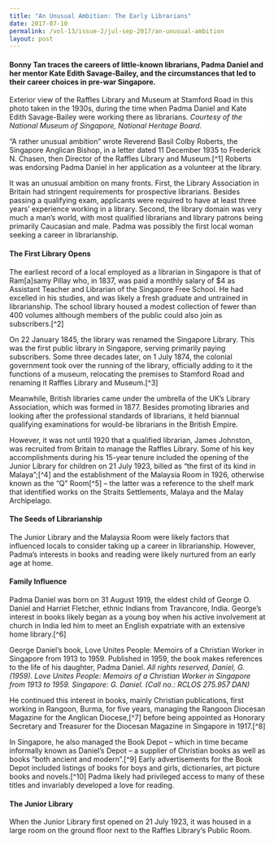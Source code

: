 ```yaml
---
title: "An Unusual Ambition: The Early Librarians"
date: 2017-07-10
permalink: /vol-13/issue-2/jul-sep-2017/an-unusual-ambition
layout: post
---
```

#### **Bonny Tan** traces the careers of little-known librarians, Padma Daniel and her mentor Kate Edith Savage-Bailey, and the circumstances that led to their career choices in pre-war Singapore.

<div style="background-color: white;"><img src="">Exterior view of the Raffles Library and Museum at Stamford Road in this photo taken in the 1930s, during the time when Padma Daniel and Kate Edith Savage-Bailey were working there as librarians. <i>Courtesy of the National Museum of Singapore, National Heritage Board.</i></div>

“A rather unusual ambition” wrote Reverend Basil Colby Roberts, the Singapore Anglican Bishop, in a letter dated 11 December 1935 to Frederick N. Chasen, then Director of the Raffles Library and Museum.[^1] Roberts was endorsing Padma Daniel in her application as a volunteer at the library.

It was an unusual ambition on many fronts. First, the Library Association in Britain had stringent requirements for prospective librarians. Besides passing a qualifying exam, applicants were required to have at least three years’ experience working in a library. Second, the library domain was very much a man’s world, with most qualified librarians and library patrons being primarily Caucasian and male. Padma was possibly the first local woman seeking a career in librarianship.

#### **The First Library Opens**

The earliest record of a local employed as a librarian in Singapore is that of Ram[a]samy Pillay who, in 1837, was paid a monthly salary of $4 as Assistant Teacher and Librarian of the Singapore Free School. He had excelled in his studies, and was likely a fresh graduate and untrained in librarianship. The school library housed a modest collection of fewer than 400 volumes although members of the public could also join as subscribers.[^2]

On 22 January 1845, the library was renamed the Singapore Library. This was the first public library in Singapore, serving primarily paying subscribers. Some three decades later, on 1 July 1874, the colonial government took over the running of the library, officially adding to it the functions of a museum, relocating the premises to Stamford Road and renaming it Raffles Library and Museum.[^3]

Meanwhile, British libraries came under the umbrella of the UK’s Library Association, which was formed in 1877. Besides promoting libraries and looking after the professional standards of librarians, it held biannual qualifying examinations for would-be librarians in the British Empire.

However, it was not until 1920 that a qualified librarian, James Johnston, was recruited from Britain to manage the Raffles Library. Some of his key accomplishments during his 15-year tenure included the opening of the Junior Library for children on 21 July 1923, billed as “the first of its  kind in  Malaya”;[^4] and the establishment of the Malaysia Room in 1926, otherwise known as the “Q” Room[^5] – the latter was a reference to the shelf mark that identified works on the Straits Settlements, Malaya and the Malay Archipelago.

#### **The Seeds of Librarianship**

The Junior Library and the Malaysia Room were likely factors that influenced locals to consider taking up a career in librarianship. However, Padma’s interests in books and reading were likely nurtured from an early age at home.

#### **Family Influence**

Padma Daniel was born on 31 August 1919, the eldest child of George O. Daniel and Harriet Fletcher, ethnic Indians from Travancore, India. George’s interest in books likely began as a young boy when his active involvement at church in India led him to meet an English expatriate with an extensive home library.[^6]

<div style="background-color: white;"><img src="">George Daniel’s book, Love Unites People: Memoirs of a Christian Worker in Singapore from 1913 to 1959. Published in 1959, the book makes references to the life of his daughter, Padma Daniel. <i>All rights reserved, Daniel, G. (1959). Love Unites People: Memoirs of a Christian Worker in Singapore from 1913 to 1959. Singapore: G. Daniel. (Call no.: RCLOS 275.957 DAN)</i></div>

He continued this interest in books, mainly Christian publications, first working in Rangoon, Burma, for five years, managing the Rangoon Diocesan Magazine for the Anglican Diocese,[^7] before being appointed as Honorary Secretary and Treasurer for the Diocesan Magazine in Singapore in 1917.[^8]

In Singapore, he also managed the Book Depot – which in time became informally known as Daniel’s Depot – a supplier of Christian books as well as books “both ancient and modern”.[^9] Early advertisements for the Book Depot included listings of books for boys and girls, dictionaries, art picture books and novels.[^10] Padma likely had privileged access to many of these titles and invariably developed a love for reading.

#### **The Junior Library**

When the Junior Library first opened on 21 July 1923, it was housed in a large room on the ground floor next to the Raffles Library’s Public Room.